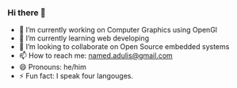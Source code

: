### Hi there 👋

- 🔭 I’m currently working on Computer Graphics using OpenGl
- 🌱 I’m currently learning web developing
- 👯 I’m looking to collaborate on Open Source embedded systems
- 📫 How to reach me: named.adulis@gmail.com
- 😄 Pronouns: he/him
- ⚡ Fun fact: I speak four langouges.

